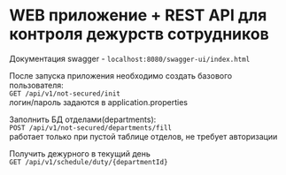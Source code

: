 # WEB приложение + REST API для контроля дежурств сотрудников

Документация swagger - `localhost:8080/swagger-ui/index.html`

После запуска приложения необходимо создать базового пользователя:\
`GET /api/v1/not-secured/init`\
логин/пароль задаются в application.properties

Заполнить БД отделами(departments):\
`POST /api/v1/not-secured/departments/fill`\
работает только при пустой таблице отделов, не требует авторизации

Получить дежурного в текущий день\
`GET /api/v1/schedule/duty/{departmentId}`
